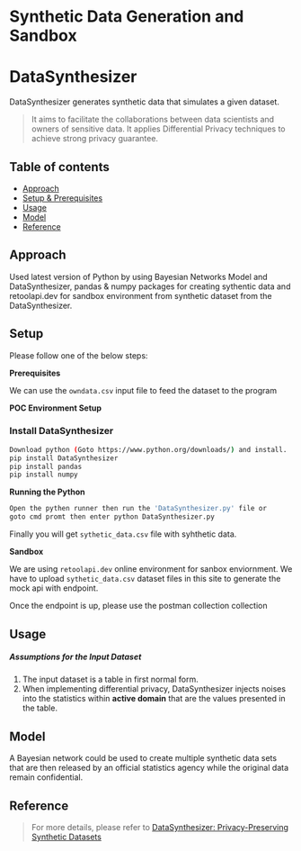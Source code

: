 # Synthetic Data Generation and Sandbox

# DataSynthesizer

DataSynthesizer generates synthetic data that simulates a given dataset.

> It aims to facilitate the collaborations between data scientists and owners of sensitive data. It applies Differential Privacy techniques to achieve strong privacy guarantee.



## Table of contents
* [Approach](#approach)
* [Setup & Prerequisites](#setup)
* [Usage](#usage)
* [Model](#model)
* [Reference](#Reference)


## Approach
Used latest version of Python by using Bayesian Networks Model and DataSynthesizer, pandas & numpy packages for creating sythentic data and retoolapi.dev for sandbox environment from synthetic dataset from the DataSynthesizer.

## Setup
Please follow one of the below steps: 

**Prerequisites**

We can use the ```owndata.csv``` input file to feed the dataset to the program

 **POC Environment Setup**

### Install DataSynthesizer

```bash
Download python (Goto https://www.python.org/downloads/) and install.
pip install DataSynthesizer
pip install pandas
pip install numpy
```

**Running the Python**

```bash
Open the pythen runner then run the 'DataSynthesizer.py' file or
goto cmd promt then enter python DataSynthesizer.py
```
Finally you will get ```sythetic_data.csv``` file with syhthetic data.

**Sandbox**

We are using ```retoolapi.dev``` online environment for sanbox enviornment. We have to upload ```sythetic_data.csv``` dataset files in this site to generate the mock api with endpoint.

Once the endpoint is up, please use the postman collection collection

## Usage

##### Assumptions for the Input Dataset

1. The input dataset is a table in first normal form.
2. When implementing differential privacy, DataSynthesizer injects noises into the statistics within **active domain** that are the values presented in the table.

## Model

A Bayesian network could be used to create multiple synthetic data sets that are then released by an official statistics agency while the original data remain confidential.

## Reference

>
> For more details, please refer to [DataSynthesizer: Privacy-Preserving Synthetic Datasets](doc/cr-datasynthesizer-privacy.pdf)
